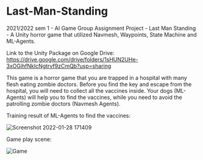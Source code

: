 # Last-Man-Standing
2021/2022 sem 1 - AI Game Group Assignment Project - Last Man Standing - A Unity horror game that utilized Navmesh, Waypoints, State Machine and ML-Agents.


Link to the Unity Package on Google Drive: https://drive.google.com/drive/folders/1sHUN2UHe-3xOGihfNkIcNgtrvf9zCmQb?usp=sharing


This game is a horror game that you are trapped in a hospital with many flesh eating zombie doctors. Before you find the key and escape from the hospital, you will need to collect all the vaccines inside. Your dogs (ML-Agents) will help you to find the vaccines, while you need to avoid the patrolling zombie doctors (Navmesh Agents).


Training result of ML-Agents to find the vaccines:


![Screenshot 2022-01-28 171409](https://user-images.githubusercontent.com/65883921/151519611-fc2a2f5c-6b86-46ed-a076-8575b38376ee.png)


Game play scene:


![Game](https://user-images.githubusercontent.com/65883921/151518297-58ee2a63-ea78-4225-9955-e05b413f1e47.png)
